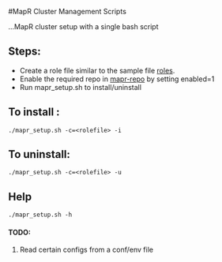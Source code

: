 #MapR Cluster Management Scripts

...MapR cluster setup with a single bash script

## Steps:
* Create a role file similar to the sample file [roles](roles/mapr_roles.maprdb).
* Enable the required repo in [mapr-repo](repo/mapr.repo) by setting enabled=1
* Run mapr_setup.sh to install/uninstall

## To install :
`./mapr_setup.sh -c=<rolefile> -i`

## To uninstall:
`./mapr_setup.sh -c=<rolefile> -u`

## Help
`./mapr_setup.sh -h`


#### TODO:
1. Read certain configs from a conf/env file
